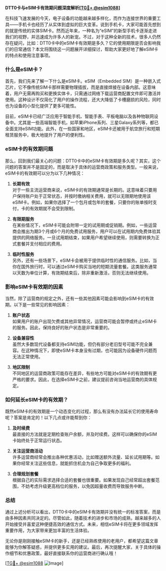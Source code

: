 **DTT0卡与eSIM卡有效期问题深度解析[[TG💪+ @esim1088](https://t.me/s/esim1088)]**

在科技飞速发展的今天，电子设备的功能越来越多样化，而作为连接世界的重要工具——手机卡也经历了从实体到虚拟的巨大变革。说到手机卡，大家可能首先想到的就是传统的实体SIM卡。然而近年来，一种名为“eSIM”的新型手机卡逐渐走进我们的视野，并迅速成为许多人的新宠。不过，对于这种全新的技术，很多人仍然存在疑问，比如：DTT0卡中的eSIM卡有效期是多久？它的使用期限是否会影响我们的日常通信？本文将围绕这一问题展开详细探讨，帮助大家更好地了解eSIM卡的特点和使用注意事项。

### 什么是eSIM卡？

首先，我们先来了解一下什么是eSIM卡。eSIM（Embedded SIM）是一种嵌入式芯片，它不像传统SIM卡那样需要物理插拔，而是直接焊接在设备内部。这意味着，用户无需再购买和更换实体卡，只需通过网络下载运营商配置文件即可激活并使用。这种设计不仅简化了用户的操作流程，还大大降低了卡槽磨损的风险，同时也为设备的小型化提供了更多可能性。

目前，eSIM卡已经广泛应用于智能手机、智能手表、平板电脑以及各种物联网设备中。尤其是一些高端智能手机，如苹果iPhone系列、三星Galaxy系列等，都已全面支持eSIM功能。此外，在一些国家和地区，eSIM卡还被用于航空旅行和短期租赁服务中，极大地提升了用户的便利性。

### eSIM卡的有效期问题

那么，回到我们最关心的问题：DTT0卡中的eSIM卡有效期是多久呢？其实，这个问题的答案并不是固定的，而是取决于具体的运营商政策和服务类型。一般来说，eSIM卡的有效期可以分为以下几种情况：

1. **长期有效**  
   对于一些主流运营商来说，eSIM卡的有效期通常是长期的。这意味着只要用户保持账户处于正常状态，并按时缴纳相关费用，就可以无限期地使用该eSIM卡。例如，如果你选择了一个包月或包年的套餐，只要你的账单按时支付，卡的有效期就不会受到限制。

2. **有限期服务**  
   在某些情况下，eSIM卡可能会附带一定的试用期或促销期。例如，一些运营商会推出为期3个月或6个月的免费试用服务，用户可以在试用期内免费体验其提供的网络服务。一旦试用期结束，如果用户希望继续使用，则需要转换为正式套餐并支付相应的费用。

3. **临时性服务**  
   另外，还有一些场景下，eSIM卡会被用于提供临时性的通信服务。比如，当你在国外旅行时，可以通过eSIM卡购买当地的短期流量套餐。这类服务通常以天数为单位计算，有效期结束后，除非重新激活，否则无法继续使用。

### 影响eSIM卡有效期的因素

当然，除了运营商的规定之外，还有一些其他因素可能会影响到eSIM卡的有效期。以下是一些常见的影响因素：

1. **账户状态**  
   如果用户的账户出现欠费或其他异常情况，运营商可能会暂停或终止eSIM卡的服务。因此，保持良好的账户状态是非常重要的。

2. **设备兼容性**  
   虽然大多数现代设备都支持eSIM功能，但仍有部分老旧型号可能不完全兼容。在这种情况下，即使eSIM卡本身没有过期，也可能因为设备硬件问题而无法正常使用。

3. **地区限制**  
   不同地区的运营商政策可能存在差异，有些地方可能对eSIM卡的有效期有更严格的要求。因此，在选择eSIM卡之前，建议提前咨询当地运营商的具体规定。

### 如何延长eSIM卡的有效期？

既然eSIM卡的有效期是一个动态变化的过程，那么有没有办法延长它的使用寿命呢？答案是肯定的！以下几点或许能帮到你：

1. **及时续费**  
   最直接的方法就是定期检查账户余额，并及时续费。这样可以确保你的eSIM卡始终处于正常运行状态。

2. **关注运营商活动**  
   许多运营商经常会推出各种优惠活动，比如赠送额外流量、延长试用期等。如果你经常关注这些信息，就能抓住机会为自己争取更多的福利。

3. **合理规划套餐**  
   根据自己的实际需求选择合适的套餐也很重要。如果发现自己经常超出套餐范围，不妨考虑升级更高档位的服务，以免因超量收费而导致服务中断。

### 总结

通过上述分析可以看出，DTT0卡中的eSIM卡有效期并没有统一的标准答案，而是由多种因素共同决定的。尽管如此，随着技术的进步和市场的成熟，越来越多的人开始接受并喜爱这种便捷高效的通信方式。未来，相信eSIM卡将在更多领域发挥重要作用，为大家带来更加丰富的生活体验。

无论你是刚刚接触eSIM卡的新手，还是已经熟练使用的老用户，都希望这篇文章能够为你解答疑惑，并提供更多实用的建议。最后，再次提醒大家，关于具体的操作细节和优惠政策，最好直接联系你的运营商进行确认哦！

[[TG💪+ @esim1088](https://t.me/s/esim1088) ![Image](https://i.postimg.cc/4NQfJmqS/Snipaste-2025-05-13-00-14-12.png)]
